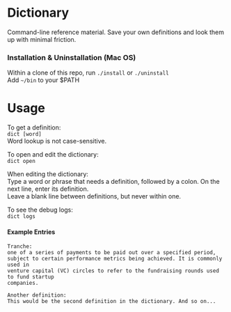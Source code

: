 # Dictionary

Command-line reference material. Save your own definitions and look them up with minimal friction.

### Installation & Uninstallation (Mac OS)
Within a clone of this repo, run `./install` or `./uninstall`  
Add `~/bin` to your $PATH  

# Usage
To get a definition:  
`dict [word]`  
Word lookup is not case-sensitive.  

To open and edit the dictionary:  
`dict open`  

When editing the dictionary:  
Type a word or phrase that needs a definition, followed by a colon. On the next line, enter its definition.  
Leave a blank line between definitions, but never within one.  

To see the debug logs:  
`dict logs`
#### Example Entries
```
Tranche:  
one of a series of payments to be paid out over a specified period,
subject to certain performance metrics being achieved. It is commonly used in
venture capital (VC) circles to refer to the fundraising rounds used to fund startup
companies.  

Another definition:  
This would be the second definition in the dictionary. And so on...  
```
